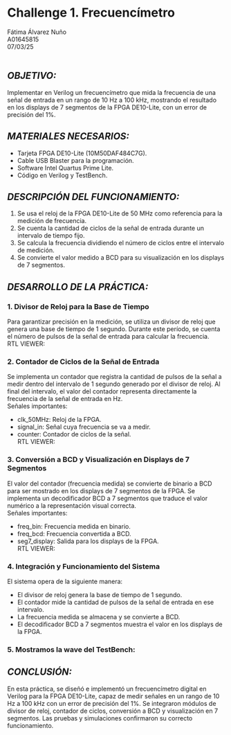 # Challenge 1. Frecuencímetro
Fátima Álvarez Nuño <br/>
A01645815 <br/>
07/03/25 <br/>
<br/>

## *OBJETIVO:* <br/>
Implementar en Verilog un frecuencímetro que mida la frecuencia de una señal de entrada en un rango de 10 Hz a 100 kHz, mostrando el resultado en los displays de 7 segmentos de la FPGA DE10-Lite, con un error de precisión del 1%. <br/>

## *MATERIALES NECESARIOS:* <br/>
* Tarjeta FPGA DE10-Lite (10M50DAF484C7G). <br/>
* Cable USB Blaster para la programación. <br/>
* Software Intel Quartus Prime Lite. <br/>
* Código en Verilog y TestBench. <br/>

## *DESCRIPCIÓN DEL FUNCIONAMIENTO:* <br/>
1. Se usa el reloj de la FPGA DE10-Lite de 50 MHz como referencia para la medición de frecuencia. <br/>
2. Se cuenta la cantidad de ciclos de la señal de entrada durante un intervalo de tiempo fijo. <br/>
3. Se calcula la frecuencia dividiendo el número de ciclos entre el intervalo de medición. <br/>
4. Se convierte el valor medido a BCD para su visualización en los displays de 7 segmentos. <br/>

## *DESARROLLO DE LA PRÁCTICA:* <br/>
### 1. Divisor de Reloj para la Base de Tiempo <br/>
Para garantizar precisión en la medición, se utiliza un divisor de reloj que genera una base de tiempo de 1 segundo. Durante este período, se cuenta el número de pulsos de la señal de entrada para calcular la frecuencia. <br/>
RTL VIEWER: <br/>

### 2. Contador de Ciclos de la Señal de Entrada <br/>
Se implementa un contador que registra la cantidad de pulsos de la señal a medir dentro del intervalo de 1 segundo generado por el divisor de reloj. Al final del intervalo, el valor del contador representa directamente la frecuencia de la señal de entrada en Hz. <br/>
Señales importantes: <br/>
* clk_50MHz: Reloj de la FPGA. <br/>
* signal_in: Señal cuya frecuencia se va a medir. <br/>
* counter: Contador de ciclos de la señal. <br/>
RTL VIEWER: <br/>

### 3. Conversión a BCD y Visualización en Displays de 7 Segmentos <br/>
El valor del contador (frecuencia medida) se convierte de binario a BCD para ser mostrado en los displays de 7 segmentos de la FPGA. Se implementa un decodificador BCD a 7 segmentos que traduce el valor numérico a la representación visual correcta. <br/>
Señales importantes: <br/>
* freq_bin: Frecuencia medida en binario. <br/>
* freq_bcd: Frecuencia convertida a BCD. <br/>
* seg7_display: Salida para los displays de la FPGA. <br/>
RTL VIEWER: <br/>

### 4. Integración y Funcionamiento del Sistema <br/>
El sistema opera de la siguiente manera: <br/>
* El divisor de reloj genera la base de tiempo de 1 segundo. <br/>
* El contador mide la cantidad de pulsos de la señal de entrada en ese intervalo. <br/>
* La frecuencia medida se almacena y se convierte a BCD. <br/>
* El decodificador BCD a 7 segmentos muestra el valor en los displays de la FPGA. <br/>

### 5. Mostramos la wave del TestBench: <br/>

## *CONCLUSIÓN:* <br/>
En esta práctica, se diseñó e implementó un frecuencímetro digital en Verilog para la FPGA DE10-Lite, capaz de medir señales en un rango de 10 Hz a 100 kHz con un error de precisión del 1%. Se integraron módulos de divisor de reloj, contador de ciclos, conversión a BCD y visualización en 7 segmentos. Las pruebas y simulaciones confirmaron su correcto funcionamiento.
